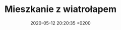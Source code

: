---
layout: gallery
title:  "Mieszkanie z wiatrołapem"
description: ....
date:   2020-05-12 20:20:35 +0200
image: assets/images/asia_marcin/01_salon-min.jpg
images: 
 - asia_marcin/02_kuchnia_salon-min.jpg
 - asia_marcin/03_salon-min.jpg
 - asia_marcin/04_salon-min.jpg
 - asia_marcin/05_hol-min.jpg
 - asia_marcin/06_salon_hol-min.jpg
 - asia_marcin/07_salon_closeup-min.jpg
 - asia_marcin/08_c_lazienka-min.jpg
 - asia_marcin/09_lazienka-min.jpg
 - asia_marcin/10_lazienka-min.jpg
 - asia_marcin/11_lazienka-min.jpg
 - asia_marcin/12_SYPIALNIA-min.jpg
 - asia_marcin/13_SYPIALNIA-min.jpg
 - asia_marcin/14_sypialnia-min.jpg
 - asia_marcin/15_sypialnia-min.jpg
 - asia_marcin/16_wiatrolap-min.jpg
 - asia_marcin/17_wiatrolap-min.jpg

---